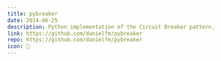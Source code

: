 ```yaml
---
title: pybreaker
date: 2014-06-25
description: Python implementation of the Circuit Breaker pattern.
link: https://github.com/danielfm/pybreaker
repo: https://github.com/danielfm/pybreaker
icon: 🛑
---
```

